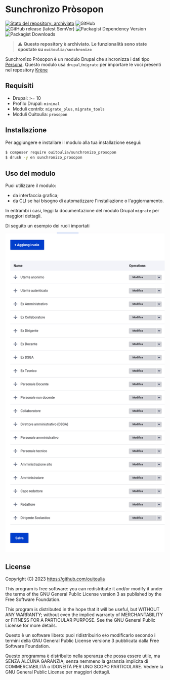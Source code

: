 # Sunchronìzo Pròsopon

[![Stato del repository: archiviato](https://img.shields.io/badge/stato-archiviato-inactive?style=for-the-badge)](https://github.com/ouitoulia/sunchronizo_prosopon?style=for-the-badge)
![GitHub](https://img.shields.io/github/license/ouitoulia/sunchronizo_prosopon?style=for-the-badge)
![GitHub release (latest SemVer)](https://img.shields.io/github/v/release/ouitoulia/sunchronizo_prosopon?sort=semver&style=for-the-badge)
![Packagist Dependency Version](https://img.shields.io/packagist/dependency-v/ouitoulia/sunchronizo_prosopon/drupal/core-recommended?style=for-the-badge)
![Packagist Downloads](https://img.shields.io/packagist/dt/ouitoulia/sunchronizo_prosopon?style=for-the-badge)

> ⚠ **Questo repository è archiviato. Le funzionalità sono state spostate su `ouitoulia/sunchronizo`**


Sunchronìzo Pròsopon è un modulo Drupal che sincronizza i dati tipo [Persona](https://docs.google.com/spreadsheets/d/1MoayTY05SE4ixtgBsfsdngdrFJf_Z2KNvDkMF3tKfc8/edit#gid=1547596296).
Questo modulo usa `drupal/migrate` per importare le voci presenti nel repository [Krène](https://github.com/ouitoulia/krene) 

## Requisiti
- Drupal: >= 10
- Profilo Drupal: `minimal`
- Moduli contrib: `migrate_plus`, `migrate_tools`
- Moduli Ouitoulìa: `prosopon`

## Installazione
Per aggiungere e installare il modulo alla tua installazione esegui:
```bash
$ composer require ouitoulia/sunchronizo_prosopon
$ drush -y en sunchronizo_prosopon
```

## Uso del modulo
Puoi utilizzare il modulo:
- da interfaccia grafica;
- da CLI se hai bisogno di automatizzare l'installazione o l'aggiornamento.

In entrambi i casi, leggi la documentazione del modulo
Drupal `migrate` per maggiori dettagli.

Di seguito un esempio dei ruoli importati

![Screenshot ruoli](docs/ruoli.png "Screenshot ruoli")

## License

Copyright (C) 2023 https://github.com/ouitoulia

This program is free software: you can redistribute it and/or modify it under the terms of the GNU General Public License version 3 as published by the Free Software Foundation.

This program is distributed in the hope that it will be useful, but WITHOUT ANY WARRANTY; without even the implied warranty of MERCHANTABILITY or FITNESS FOR A PARTICULAR PURPOSE. See the GNU General Public License for more details.

Questo è un software libero: puoi ridistribuirlo e/o modificarlo secondo i termini della GNU General Public License versione 3 pubblicata dalla Free Software Foundation.

Questo programma è distribuito nella speranza che possa essere utile, ma SENZA ALCUNA GARANZIA; senza nemmeno la garanzia implicita di COMMERCIABILITÀ o IDONEITÀ PER UNO SCOPO PARTICOLARE. Vedere la GNU General Public License per maggiori dettagli.